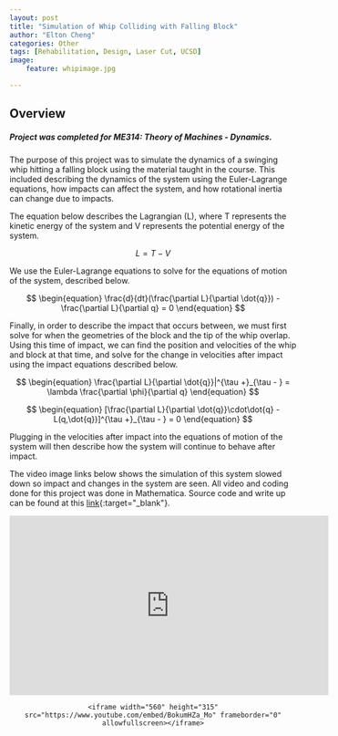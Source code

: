 ```yaml
---
layout: post
title: "Simulation of Whip Colliding with Falling Block"
author: "Elton Cheng"
categories: Other
tags: [Rehabilitation, Design, Laser Cut, UCSD]
image: 
    feature: whipimage.jpg

---
```


## Overview

##### Project was completed for ME314: Theory of Machines - Dynamics.

The purpose of this project was to simulate the dynamics of a swinging whip hitting a falling block using the material taught in the course. This included describing the dynamics of the system using the Euler-Lagrange equations, how impacts can affect the system, and how rotational inertia can change due to impacts.

The equation below describes the Lagrangian (L), where T represents the kinetic energy of the system and V represents the potential energy of the system.

$$
\begin{equation}
L = T - V
\end{equation}
$$

We use the Euler-Lagrange equations to solve for the equations of motion of the system, described below.

$$
\begin{equation}
\frac{d}{dt}(\frac{\partial L}{\partial \dot{q}}) - \frac{\partial L}{\partial q} = 0
\end{equation}
$$

Finally, in order to describe the impact that occurs between, we must first solve for when the geometries of the block and the tip of the whip overlap. Using this time of impact, we can find the position and velocities of the whip and block at that time, and solve for the change in velocities after impact using the impact equations described below.

$$
\begin{equation}
\frac{\partial L}{\partial \dot{q}}|^{\tau +}_{\tau - } = \lambda \frac{\partial \phi}{\partial q}
\end{equation}
$$

$$
\begin{equation}
[\frac{\partial L}{\partial \dot{q}}\cdot\dot{q} - L(q,\dot{q})]^{\tau +}_{\tau - } = 0
\end{equation}
$$


Plugging in the velocities after impact into the equations of motion of the system will then describe how the system will continue to behave after impact.

The video image links below shows the simulation of this system slowed down so impact and changes in the system are seen. All video and coding done for this project was done in Mathematica. Source code and write up can be found at this [link]{:target="_blank"}.

<div align="center">
    <iframe width="560" height="315" src="https://www.youtube.com/embed/Bayp_y6na8A" frameborder="0" allowfullscreen></iframe>

    <iframe width="560" height="315" src="https://www.youtube.com/embed/BokumHZa_Mo" frameborder="0" allowfullscreen></iframe>
</div>

[link]:<https://github.com/echeng22/ME314-Final-Project>










